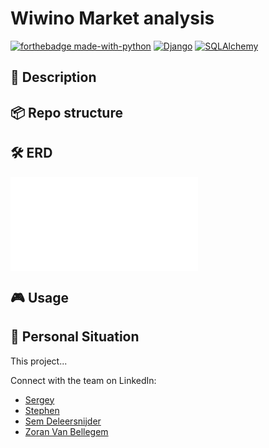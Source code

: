 # Wiwino Market analysis

[![forthebadge made-with-python](https://ForTheBadge.com/images/badges/made-with-python.svg)](https://www.python.org/)
[![Django](https://img.shields.io/badge/Django-092E20?style=for-the-badge&logo=django&logoColor=white)](https://www.djangoproject.com/)
[![SQLAlchemy](https://img.shields.io/badge/SQLAlchemy-CA4245?style=for-the-badge&logo=sqlalchemy&logoColor=white)](https://www.sqlalchemy.org/)




## 📒 Description


## 📦 Repo structure


## 🛠️ ERD

![ERD](./eindwerk.pdf)

## 🎮 Usage


## 📌 Personal Situation

This project...

Connect with the team on LinkedIn:
- [Sergey](https://github.com/Ruffneckbass)
- [Stephen](https://github.com/stephen-lspd)
- [Sem Deleersnijder](https://github.com/semdeleer)
- [Zoran Van Bellegem](https://github.com/Zoranvb)